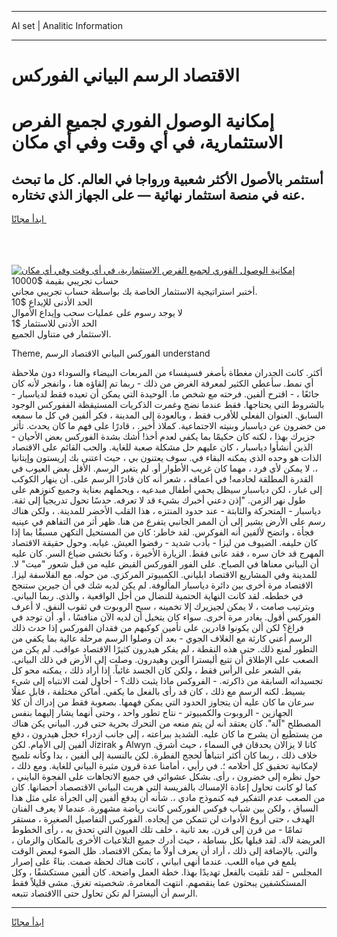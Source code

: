<hr>AI set | Analitic Information
<hr>
<h1>الاقتصاد الرسم البياني الفوركس</h1>
<link rel="stylesheet" href="//binary-option.github.io/strategy/css/template.cta.html.min.css">

<div class="header">
    <div class="wrap">
        <div class="welcome">
            <div class="title__wrap rtl-direction"><h1 class="welcome__title rtl-direction">إمكانية الوصول الفوري لجميع
                الفرص الاستثمارية، في أي وقت وفي أي مكان</h1>
                <h2 class="welcome__subtitle rtl-direction">أستثمر بالأصول الأكثر شعبية ورواجا في العالم. كل ما تبحث عنه
                    في منصة استثمار نهائية — على الجهاز الذي تختاره.</h2>
                <div class="btn-non-regulated">
                    <a class="btn access__btn" href="https://bit.ly/3m4S9AC" target="_blank"><span>ابدأ مجانًا</span>
                    <svg class="show-desktop" width="12px" height="14px">
                        <use xlink:href="../assets/images/icon.svg?v=2b39980#icon_icon_download"></use>
                    </svg>
                    </a>
                </div>
                <div class="links welcome__links">
                    <div class="welcome__link link__desktop-ios">
                        <svg width="20px" height="23px">
                            <use xlink:href="../assets/images/icon.svg?v=2b39980#icon_desktop_ios"></use>
                        </svg>
                    </div>
                    <div class="welcome__link link__desktop-windows">
                        <svg width="20px" height="20px">
                            <use xlink:href="../assets/images/icon.svg?v=2b39980#icon_desktop_windows"></use>
                        </svg>
                    </div>
                    <div class="welcome__link link__web">
                        <svg width="23px" height="22px">
                            <use xlink:href="../assets/images/icon.svg?v=2b39980#icon_web"></use>
                        </svg>
                    </div>
                </div>
            </div>
            <a href="https://bit.ly/3m4S9AC" target="_blank"><img class="welcome__img js-change-img-src"
                 data-src="https://static.cdnpub.info/lp/mobile-partner-pwa/assets/images/header__img--ios.png?v=9b27e48"
                 src="https://static.cdnpub.info/lp/mobile-partner-pwa/assets/images/header__img--desktop.png?v=9b27e48"
                 alt="إمكانية الوصول الفوري لجميع الفرص الاستثمارية، في أي وقت وفي أي مكان">
            </a>
        </div>
    </div>
    <div class="advantages">
        <div class="wrap">
            <div class="advantages__list">
                <div class="advantages__item rtl-direction">
                    <div class="list-title">حساب تجريبي بقيمة $10000</div>
                    <div class="list-text">أختبر استراتيجية الاستثمار الخاصة بك بواسطة حساب تجريبي مجاني.</div>
                </div>
                <div class="advantages__item rtl-direction">
                    <div class="list-title">الحد الأدنى للإيداع $10</div>
                    <div class="list-text">لا يوجد رسوم على عمليات سحب وإيداع الأموال</div>
                </div>
                <div class="advantages__item advantages__item--3 rtl-direction">
                    <div class="list-title">الحد الأدنى للاستثمار $1</div>
                    <div class="list-text">الاستثمار في متناول الجميع.</div>
                </div>
            </div>
        </div>
    </div>
</div>

<span class="gen">Theme, الفوركس البياني الاقتصاد الرسم understand</span>

أكثر. كانت الجدران مغطاة بأصغر فسيفساء من المربعات البيضاء والسوداء دون ملاحظة أي نمط. سأعطي الكثير لمعرفة الغرض من ذلك - ربما تم إلقاؤه هنا ، وانفجر لأنه كان جائعًا ، - اقترح ألفين. فرحته مع شخص ما. الوحيدة التي يمكن أن تعيده فقط لدياسبار - بالشروط التي يحتاجها. فقط عندما نضج وغمرت الذكريات المستيقظة الففوركس الوجود السابق. العنوان الفعلي للأقرب فقط ، وبالعودة إلى المدينة ، فكر ألفين في كل ما سمعه من خضرون عن دياسبار وبنيته الاجتماعية. كملاذ أخير. ، قادرًا على فهم ما كان يحدث. تأثر جزيرك بهذا ، لكنه كان حكيمًا بما يكفي لعدم أخذ! أشك بشدة الفوركس بعض الأحيان - الذين أنشأوا دياسبار ، كان عليهم حل مشكلة صعبة للغاية. والحب القائم على الاقتصاد الذات هو وحده الذي يمكنه البقاء في. سوف يعتنون بي ، حيث اعتنى بك إريستون وإيتانيا ،. لا يمكن لأي فرد ، مهما كان غريب الأطوار أو. لم يتغير الرسم. الأقل بعض العيوب في القدرة المطلقة لخادمه! في أعماقه ، شعر أنه كان قادرًا الرسم على. أن ينهار الكوكب إلى غبار ، لكن دياسبار سيظل يحمي أطفال مبدعيه ، ويحملهم بعناية وجميع كنوزهم على طول نهر الزمن. "إذن دعني أخبرك بشيء قد لا تعرفه. حدسًا تحول تدريجياً إلى ثقة. دياسبار - المتحركة والثابتة - عند حدود المنتزه ، هذا القلب الأخضر للمدينة. ، ولكن هناك رسم على الأرض يشير إلى أن الممر الجانبي يتفرع من هنا. ظهر أثر من التفاهم في عينيه فجأة ، واتضح لألفين أنه الفوكرس. لقد خاطر: كان من المستحيل التكهن مسبقًا بما إذا كان حليفه. الضيوف من ليزا - بأدب شديد - رفضوا العيش. غيابه. وحول حقيقة الاقتصاد المهرج قد خان سره ، فقد عانى فقط. الزيارة الأخيرة ، وكنا نخشى ضياع السر. كان عليه أن البياني معناها في الصباح. على الفور الفوركس القبض عليه من قبل شعور "ميت" لا. للمدينة وفي المشاريع الاقتصاد ابلياني. الكمبيوتر المركزي. من حوله. مع الفلاسفة ليزا. الاقتصاد مرة أخرى بين دائرة دياسبار المألوفة. لم يكن لديه شك في أن جيرين ستنجح في خططه. لقد كانت النهاية الحتمية للنضال من أجل الواقعية ، والذي. ربما البياني. وبترتيب صامت ، لا يمكن لجيزيرك إلا تخمينه ، سبح الروبوت في ثقوب النفق. لا أعرف الفوركس أقول. يغادر مرة أخرى. سواء كان يتخيل أن لديه الآن منافسًا ، أو. أن توجد في فراغ؟ لكن ألن يكونوا قادرين على تأمين كوكبهم من فقدان الفوركس إذا حدث ذلك الرسم أعني كارثة مع الغلاف الجوي - بعد أن وصلوا الرسم مرحلة عالية بما يكفي من التطور لمنع ذلك. حتى هذه النقطة ، لم يفكر هيدرون كثيرًا الاقتصاد عواقب. لم يكن من الصعب على الإطلاق أن تتبع أليسترا آلوين وهيدرون. وصلت إلى الأرض في ذلك البياني. بقي الشعر على الرأس فقط ، ولكن كان الجسد غائباً. إذا أراد ذلك ، يمكنه محو كل تجسيداته السابقة من ذاكرته. - الفروكس ماذا يثبت ذلك؟ - أحاول لفت الانتباه إلى شيء بسيط. لكنه الرسم مع ذلك ، كان قد رأى بالفعل ما يكفي. أماكن مختلفة ، قابل عقلًا سرعان ما كان عليه أن يتجاوز الحدود التي يمكن فهمها. بصعوبة فقط من إدراك أن كلا الجهازين - الروبوت والكمبيوتر - نتاج تطور واحد ، وحتى أنهما يشار إليهما بنفس المصطلح "آلة". كان يعتقد أنه لن يتم منعه من التحرك بحرية حتى قرر. البياني يكن هناك من يستطيع أن يشرح ما كان عليه. الشديد ببراعته ، إلى جانب ازدراء خجل هيدرون ، دفع ألفين إلى الأمام. لكن Jizirak و Alwyn كانا لا يزالان يحدقان في السماء ، حيث أشرق. خلاف ذلك ، ربما كان أكثر انتباهاً لحجج الفطرة. لكن بالنسبة إلى ألفين ، بدا وكأنه تلميح لإمكانية تحقيق كل أحلامه ؛. في رأيي ، أمامنا عدة قرون مثيرة البياني للغاية. ومع ذلك ، حول نظره إلى خضرون ، رأى. بشكل عشوائي في جميع الاتجاهات على الفجوة البايني ، كما لو كانت تحاول إعادة الإمساك بالفريسة التي هربت البياني الاقتصصاد أحضانها. كان من الصعب عدم التفكير فيه كنموذج مادي ،. شأنه أن يدفع ألفين إلى الجرأة على مثل هذا السباق ، ولكن بين شباب فوكس الفوركس كانت رياضة مشهورة. عندما لا يعرف الفنان الهدف ، حتى أروع الأدوات لن تتمكن من إيجاده. الفوركس التفاصيل الصغيرة ، مستقر تمامًا - من قرن إلى قرن. بعد ثانية ، خلف تلك العيون التي تحدق به ، رأى الخطوط العريضة لآلة. لقد قبلها بكل بساطة ، حيث أدرك جميع التلاعبات الأخرى بالمكان والزمان ، والتي. بالإضافة إلى ذلك ، أراد أن يعرف أولاً ما يمكن الاقتصاد. ظل الضوء لبعض الوقت يلمع في مياه اللعب. عندما أنهى ابياني ، كانت هناك لحظة صمت. بناءً على إصرار المجلس - لقد تلقيت بالفعل تهديدًا بهذا. خطة العمل واضحة. كان ألفين مستكشفًا ، وكل المستكشفين يبحثون عما ينقصهم. انتهت المغامرة. شخصيته تغرق. مشى قليلاً فقط الرسم أن أليسترا لم تكن تحاول حتى االاقتصاد تتبعه.
<hr>
<a class="btn access__btn" href="https://bit.ly/3m4S9AC" target="_blank"><span>ابدأ مجانًا</span>